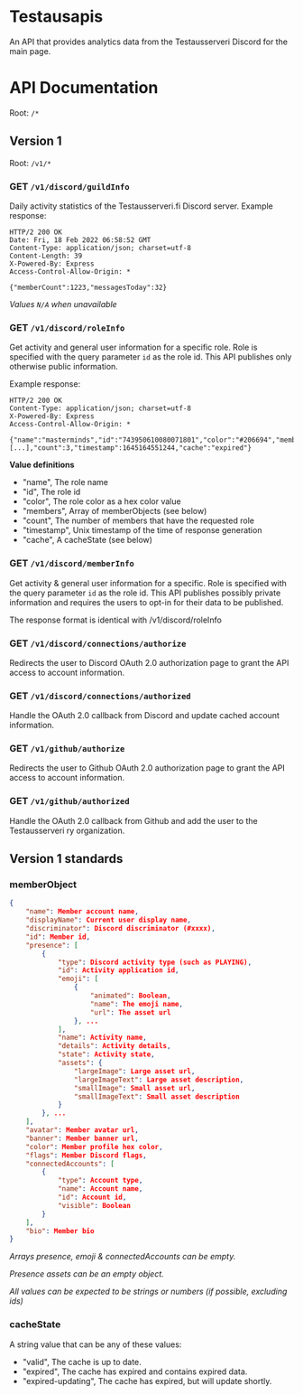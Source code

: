 # Testausapis
An API that provides analytics data from the Testausserveri Discord for the main page.

# API Documentation
Root: `/*`

## Version 1
Root: `/v1/*`

### GET `/v1/discord/guildInfo`
Daily activity statistics of the Testausserveri.fi Discord server.
Example response:

```http
HTTP/2 200 OK
Date: Fri, 18 Feb 2022 06:58:52 GMT
Content-Type: application/json; charset=utf-8
Content-Length: 39
X-Powered-By: Express
Access-Control-Allow-Origin: *

{"memberCount":1223,"messagesToday":32}
```

*Values `N/A` when unavailable*

### GET `/v1/discord/roleInfo`
Get activity and general user information for a specific role.
Role is specified with the query parameter `id` as the role id.
This API publishes only otherwise public information.

Example response:

```http
HTTP/2 200 OK
Content-Type: application/json; charset=utf-8
X-Powered-By: Express
Access-Control-Allow-Origin: *

{"name":"masterminds","id":"743950610080071801","color":"#206694","members":[...],"count":3,"timestamp":1645164551244,"cache":"expired"}
```

**Value definitions**
- "name", The role name
- "id", The role id
- "color", The role color as a hex color value
- "members", Array of memberObjects (see below)
- "count", The number of members that have the requested role
- "timestamp", Unix timestamp of the time of response generation
- "cache", A cacheState (see below)

### GET `/v1/discord/memberInfo`
Get activity & general user information for a specific.
Role is specified with the query parameter `id` as the role id.
This API publishes possibly private information and requires the users to opt-in for their data to be published.

The response format is identical with /v1/discord/roleInfo

### GET `/v1/discord/connections/authorize`
Redirects the user to Discord OAuth 2.0 authorization page to grant the API access to account information.

### GET `/v1/discord/connections/authorized`
Handle the OAuth 2.0 callback from Discord and update cached account information.

### GET `/v1/github/authorize`
Redirects the user to Github OAuth 2.0 authorization page to grant the API access to account information.

### GET `/v1/github/authorized`
Handle the OAuth 2.0 callback from Github and add the user to the Testausserveri ry organization.

## Version 1 standards

### memberObject
```json
{
    "name": Member account name,
    "displayName": Current user display name,
    "discriminator": Discord discriminator (#xxxx),
    "id": Member id,
    "presence": [
        {
            "type": Discord activity type (such as PLAYING),
            "id": Activity application id,
            "emoji": [
                {
                    "animated": Boolean,
                    "name": The emoji name,
                    "url": The asset url
                }, ...
            ],
            "name": Activity name,
            "details": Activity details,
            "state": Activity state,
            "assets": {
                "largeImage": Large asset url,
                "largeImageText": Large asset description,
                "smallImage": Small asset url,
                "smallImageText": Small asset description
            }
        }, ...
    ],
    "avatar": Member avatar url,
    "banner": Member banner url,
    "color": Member profile hex color,
    "flags": Member Discord flags,
    "connectedAccounts": [
        {
            "type": Account type,
            "name": Account name,
            "id": Account id,
            "visible": Boolean
        }
    ],
    "bio": Member bio
}
```

*Arrays presence, emoji & connectedAccounts can be empty.*

*Presence assets can be an empty object.*

*All values can be expected to be strings or numbers (if possible, excluding ids)*

### cacheState
A string value that can be any of these values:
- "valid", The cache is up to date.
- "expired", The cache has expired and contains expired data.
- "expired-updating", The cache has expired, but will update shortly.